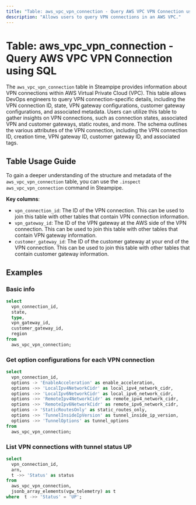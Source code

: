 ```yaml
---
title: "Table: aws_vpc_vpn_connection - Query AWS VPC VPN Connection using SQL"
description: "Allows users to query VPN connections in an AWS VPC."
---
```


# Table: aws_vpc_vpn_connection - Query AWS VPC VPN Connection using SQL

The `aws_vpc_vpn_connection` table in Steampipe provides information about VPN connections within AWS Virtual Private Cloud (VPC). This table allows DevOps engineers to query VPN connection-specific details, including the VPN connection ID, state, VPN gateway configurations, customer gateway configurations, and associated metadata. Users can utilize this table to gather insights on VPN connections, such as connection states, associated VPN and customer gateways, static routes, and more. The schema outlines the various attributes of the VPN connection, including the VPN connection ID, creation time, VPN gateway ID, customer gateway ID, and associated tags.

## Table Usage Guide

To gain a deeper understanding of the structure and metadata of the `aws_vpc_vpn_connection` table, you can use the `.inspect aws_vpc_vpn_connection` command in Steampipe.

**Key columns**:

- `vpn_connection_id`: The ID of the VPN connection. This can be used to join this table with other tables that contain VPN connection information.
- `vpn_gateway_id`: The ID of the VPN gateway at the AWS side of the VPN connection. This can be used to join this table with other tables that contain VPN gateway information.
- `customer_gateway_id`: The ID of the customer gateway at your end of the VPN connection. This can be used to join this table with other tables that contain customer gateway information.

## Examples

### Basic info

```sql
select
  vpn_connection_id,
  state,
  type,
  vpn_gateway_id,
  customer_gateway_id,
  region
from
  aws_vpc_vpn_connection;
```


### Get option configurations for each VPN connection

```sql
select
  vpn_connection_id,
  options -> 'EnableAcceleration' as enable_acceleration,
  options ->> 'LocalIpv4NetworkCidr' as local_ipv4_network_cidr,
  options ->> 'LocalIpv6NetworkCidr' as local_ipv6_network_cidr,
  options ->> 'RemoteIpv4NetworkCidr' as remote_ipv4_network_cidr,
  options ->> 'RemoteIpv6NetworkCidr' as remote_ipv6_network_cidr,
  options -> 'StaticRoutesOnly' as static_routes_only,
  options ->> 'TunnelInsideIpVersion' as tunnel_inside_ip_version,
  options ->> 'TunnelOptions' as tunnel_options
from
  aws_vpc_vpn_connection;
```


### List VPN connections with tunnel status UP

```sql
select
  vpn_connection_id,
  arn,
  t ->> 'Status' as status
from
  aws_vpc_vpn_connection,
  jsonb_array_elements(vgw_telemetry) as t
where  t ->> 'Status' = 'UP';
```
